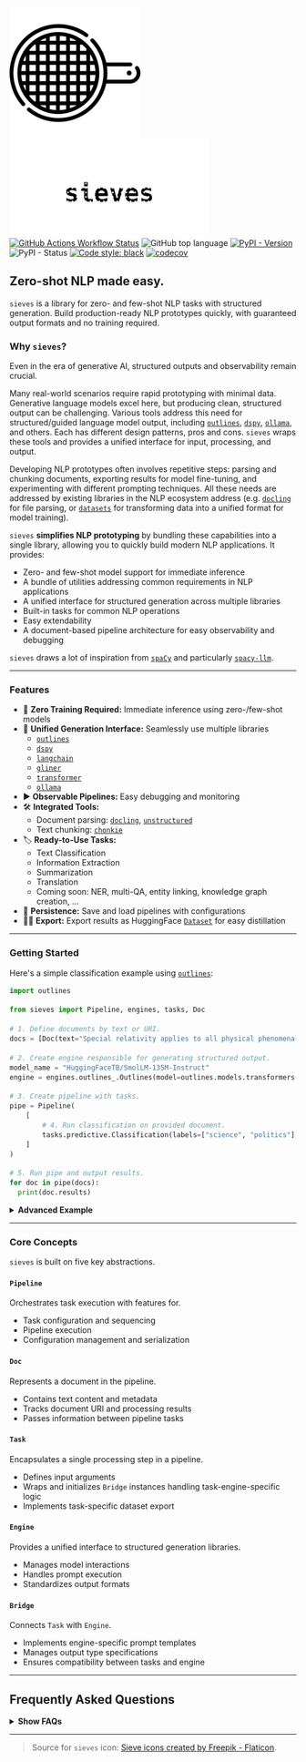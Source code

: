 <img src="https://raw.githubusercontent.com/mantisai/sieves/main/docs/assets/sieve.png" width="230" align="left" style="margin-right:60px" />
<img src="https://raw.githubusercontent.com/mantisai/sieves/main/docs/assets/sieves_sieve_style.png" width="350" align="left" style="margin-right:60px" />

<br>
<br>
<br>
<br>
<br>
<br>
<br>
<br>
<br>
<br>

[![GitHub Actions Workflow Status](https://img.shields.io/github/actions/workflow/status/mantisai/sieves/test.yml)](https://github.com/mantisai/sieves/actions/workflows/test.yml)
![GitHub top language](https://img.shields.io/github/languages/top/mantisai/sieves)
[![PyPI - Version](https://img.shields.io/pypi/v/sieves)]((https://pypi.org/project/sieves/))
![PyPI - Status](https://img.shields.io/pypi/status/sieves)
[![Code style: black](https://img.shields.io/badge/code%20style-black-000000.svg?style=flat-square)](https://github.com/ambv/black)
[![codecov](https://codecov.io/gh/mantisai/sieves/branch/main/graph/badge.svg)](https://codecov.io/gh/mantisai/sieves)

## Zero-shot NLP made easy.

`sieves` is a library for zero- and few-shot NLP tasks with structured generation. Build production-ready NLP prototypes quickly, with guaranteed output formats and no training required.

### Why `sieves`?

Even in the era of generative AI, structured outputs and observability remain crucial.

Many real-world scenarios require rapid prototyping with minimal data. Generative language models excel here, but 
producing clean, structured output can be challenging. Various tools address this need for structured/guided language 
model output, including [`outlines`](https://github.com/dottxt-ai/outlines), [`dspy`](https://github.com/stanfordnlp/dspy), 
[`ollama`](https://github.com/ollama/ollama), and others. Each has different design patterns, pros and cons. `sieves` wraps these tools and provides 
a unified interface for input, processing, and output.

Developing NLP prototypes often involves repetitive steps: parsing and chunking documents, exporting results for 
model fine-tuning, and experimenting with different prompting techniques. All these needs are addressed by existing 
libraries in the NLP ecosystem address (e.g. [`docling`](https://github.com/DS4SD/docling) for file parsing, or [`datasets`](https://github.com/huggingface/datasets) for transforming 
data into a unified format for model training). 

`sieves`  **simplifies NLP prototyping** by bundling these capabilities into a single library, allowing you to quickly 
build modern NLP applications. It provides:
- Zero- and few-shot model support for immediate inference
- A bundle of utilities addressing common requirements in NLP applications
- A unified interface for structured generation across multiple libraries
- Built-in tasks for common NLP operations
- Easy extendability
- A document-based pipeline architecture for easy observability and debugging

`sieves` draws a lot of inspiration from [`spaCy`](https://spacy.io/) and particularly [`spacy-llm`](https://github.com/explosion/spacy-llm).

--- 

### Features

- :dart: **Zero Training Required:** Immediate inference using zero-/few-shot models 
- :robot: **Unified Generation Interface:** Seamlessly use multiple libraries
  - [`outlines`](https://github.com/dottxt-ai/outlines)
  - [`dspy`](https://github.com/stanfordnlp/dspy)
  - [`langchain`](https://github.com/langchain-ai/langchain)
  - [`gliner`](https://github.com/urchade/GLiNER)
  - [`transformer`](https://github.com/huggingface/transformers)
  - [`ollama`](https://github.com/ollama/ollama)
- :arrow_forward: **Observable Pipelines:** Easy debugging and monitoring
- :hammer_and_wrench: **Integrated Tools:** 
  - Document parsing: [`docling`](https://github.com/DS4SD/docling), [`unstructured`](https://github.com/Unstructured-IO/unstructured/)
  - Text chunking: [`chonkie`](https://github.com/chonkie-ai/chonkie)
- :label: **Ready-to-Use Tasks:**
  - Text Classification
  - Information Extraction
  - Summarization
  - Translation
  - Coming soon: NER, multi-QA, entity linking, knowledge graph creation, ...
- :floppy_disk: **Persistence:** Save and load pipelines with configurations
- :teacher: **Export:** Export results as HuggingFace [`Dataset`](https://github.com/huggingface/datasets) for easy distillation

---

### Getting Started

Here's a simple classification example using [`outlines`](https://github.com/dottxt-ai/outlines):
```python
import outlines

from sieves import Pipeline, engines, tasks, Doc

# 1. Define documents by text or URI.
docs = [Doc(text="Special relativity applies to all physical phenomena in the absence of gravity.")]

# 2. Create engine responsible for generating structured output.
model_name = "HuggingFaceTB/SmolLM-135M-Instruct"
engine = engines.outlines_.Outlines(model=outlines.models.transformers(model_name))

# 3. Create pipeline with tasks.
pipe = Pipeline(
    [
        # 4. Run classification on provided document.
        tasks.predictive.Classification(labels=["science", "politics"], engine=engine),
    ]
)

# 5. Run pipe and output results.
for doc in pipe(docs):
  print(doc.results)
```

<details>
  <summary><b>Advanced Example</b></summary>

This example demonstrates PDF parsing, text chunking, and classification:
```python
import pickle

import gliner.multitask
import chonkie
import tokenizers

from sieves import Pipeline, engines, tasks, Doc

# 1. Define documents by text or URI.
docs = [Doc(uri="https://arxiv.org/pdf/2408.09869")]

# 2. Create engine responsible for generating structured output.
model_id = 'knowledgator/gliner-multitask-v1.0'
engine = engines.glix_.GliX(model=
    gliner.multitask.GLiNERClassifier(model=gliner.GLiNER.from_pretrained(model_id))
)

# 3. Create chunker object.
chunker = chonkie.TokenChunker(tokenizers.Tokenizer.from_pretrained(model_name))

# 3. Create pipeline with tasks.
pipe = Pipeline(
    [
        # 4. Add document parsing task.
        tasks.preprocessing.Docling(),
        # 5. Add chunking task to ensure we don't exceed our model's context window.
        tasks.preprocessing.Chonkie(chunker),
        # 6. Run classification on provided document.
        tasks.predictive.Classification(task_id="classifier", labels=["science", "politics"], engine=engine),
    ]
)

# 7. Run pipe and output results.
docs = list(pipe(docs))
print(docs[0].results["classifier"])

# 8. Serialize pipeline and docs.
pipe.dump("pipeline.yml")
with open("docs.pkl", "wb") as f:
    pickle.dump(docs, f)

# 9. Load pipeline and docs from disk. Note: we don't serialize complex third-party objects, so you'll have 
#    to pass those in at load time.
loaded_pipe = Pipeline.load(
    "pipeline.yml",
    (
        {},
        {"chunker": chunker},
        {"engine": {"model": engine.model}},
    ),
)
with open("docs.pkl", "rb") as f:
    loaded_docs = pickle.load(f)
```
</details>

---

### Core Concepts

`sieves` is built on five key abstractions.

#### **`Pipeline`**
Orchestrates task execution with features for.
- Task configuration and sequencing
- Pipeline execution
- Configuration management and serialization

#### **`Doc`**
Represents a document in the pipeline.
- Contains text content and metadata
- Tracks document URI and processing results
- Passes information between pipeline tasks

#### **`Task`**
Encapsulates a single processing step in a pipeline.
- Defines input arguments
- Wraps and initializes `Bridge` instances handling task-engine-specific logic
- Implements task-specific dataset export

#### **`Engine`**
Provides a unified interface to structured generation libraries.
- Manages model interactions
- Handles prompt execution
- Standardizes output formats

#### **`Bridge`**
Connects `Task` with `Engine`.
- Implements engine-specific prompt templates
- Manages output type specifications
- Ensures compatibility between tasks and engine

--- 

## Frequently Asked Questions

<details>
  <summary><b>Show FAQs</b></summary>

### Why "sieves"?

`sieves` was originally motivated by the want to use generative models for structured information extraction. Coming
from this angle, there are two ways to explain why we settled on this name (pick the one you like better):
- An analogy to [gold panning](https://en.wikipedia.org/wiki/Gold_panning): run your raw data through a sieve to obtain structured, refined "gold."
- An acronym - "sieves" can be read as "Structured Information Extraction and VErification System" (but that's a mouthful).

### Why not just prompt an LLM directly?

Asked differently: what are the benefits of using `sieves` over directly interacting with an LLM?
- Validated, structured data output - also for LLMs that don't offer structured outputs natively.  Zero-/few-shot language models can be finicky without guardrails or parsing.
- A step-by-step pipeline, making it easier to debug and track each stage. 
- The flexibility to switch between different models and ways to ensure structured and validated output.
- A bunch of useful utilities for pre- and post-processing you might need.
- An array of useful tasks you can right of the bat without having to roll your own.

### Why use `sieves` and not a structured generation library, like `outlines`, directly?

Which library makes the most sense to you depends strongly on your use-case. `outlines` provides structured generation
abilities, but not the pipeline system, utilities and pre-built tasks that `sieves` has to offer (and of course not the
flexibility to switch between different structured generation libraries). Then again, maybe you don't need all that -
in which case we recommend using `outlines` (or any other structured generation libray) directly.

Similarly, maybe you already have an existing tech stack in your project that uses exclusively `ollama`, `langchain`, or
`dspy`? All of these libraries (and more) are supported by `sieves` - but they are not _just_ structured generation 
libraries, they come with a plethora of features that are out of scope for `sieves`. If your application deeply 
integrates with a framework like LangChain or DSPy, it may be reasonable to stick to those libraries directly.

As many things in engineering, this is a trade-off. The way we see it: the less tightly coupled your existing 
application is with a particular language model framework, the more mileage you'll get out of `sieves`. This means that 
it's ideal for prototyping (there's no reason you can't use it in production too, of course).

</details>

---

> Source for `sieves` icon:
> <a href="https://www.flaticon.com/free-icons/sieve" title="sieve icons">Sieve icons created by Freepik - Flaticon</a>.
